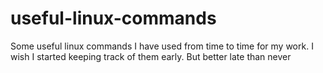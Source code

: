 # useful-linux-commands
Some useful linux commands I have used from time to time for my work. I wish I started keeping track of them early. But better late than never
